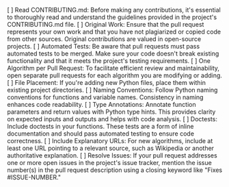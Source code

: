 [ ] Read CONTRIBUTING.md: Before making any contributions, it's essential to thoroughly read and understand the guidelines provided in the project's CONTRIBUTING.md file. 
[ ] Original Work: Ensure that the pull request represents your own work and that you have not plagiarized or copied code from other sources. Original contributions are valued in open-source projects.
[ ] Automated Tests: Be aware that pull requests must pass automated tests to be merged. Make sure your code doesn't break existing functionality and that it meets the project's testing requirements.
[ ] One Algorithm per Pull Request: To facilitate efficient review and maintainability, open separate pull requests for each algorithm you are modifying or adding. 
[ ] File Placement: If you're adding new Python files, place them within existing project directories. 
[ ] Naming Conventions: Follow Python naming conventions for functions and variable names. Consistency in naming enhances code readability.
[ ] Type Annotations: Annotate function parameters and return values with Python type hints. This provides clarity on expected inputs and outputs and helps with code analysis.
[ ] Doctests: Include doctests in your functions. These tests are a form of inline documentation and should pass automated testing to ensure code correctness.
[ ] Include Explanatory URLs: For new algorithms, include at least one URL pointing to a relevant source, such as Wikipedia or another authoritative explanation. 
[ ] Resolve Issues: If your pull request addresses one or more open issues in the project's issue tracker, mention the issue number(s) in the pull request description using a closing keyword like "Fixes #ISSUE-NUMBER."
